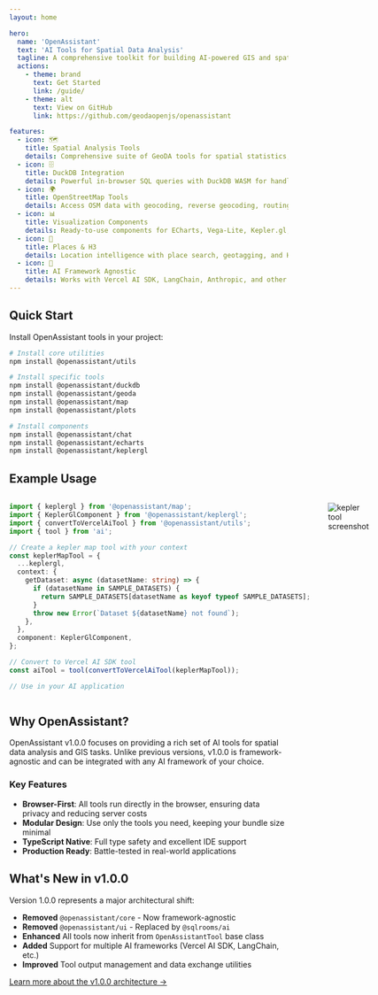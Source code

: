 ```yaml
---
layout: home

hero:
  name: 'OpenAssistant'
  text: 'AI Tools for Spatial Data Analysis'
  tagline: A comprehensive toolkit for building AI-powered GIS and spatial data analysis applications
  actions:
    - theme: brand
      text: Get Started
      link: /guide/
    - theme: alt
      text: View on GitHub
      link: https://github.com/geodaopenjs/openassistant

features:
  - icon: 🗺️
    title: Spatial Analysis Tools
    details: Comprehensive suite of GeoDA tools for spatial statistics, LISA, Moran's I, spatial regression, and more.
  - icon: 🗄️
    title: DuckDB Integration
    details: Powerful in-browser SQL queries with DuckDB WASM for handling large datasets efficiently.
  - icon: 🌍
    title: OpenStreetMap Tools
    details: Access OSM data with geocoding, reverse geocoding, routing, and isochrone analysis.
  - icon: 📊
    title: Visualization Components
    details: Ready-to-use components for ECharts, Vega-Lite, Kepler.gl, and Leaflet visualizations.
  - icon: 📍
    title: Places & H3
    details: Location intelligence with place search, geotagging, and H3 hexagonal spatial indexing.
  - icon: 🤖
    title: AI Framework Agnostic
    details: Works with Vercel AI SDK, LangChain, Anthropic, and other popular AI frameworks.
---
```


## Quick Start

Install OpenAssistant tools in your project:

```bash
# Install core utilities
npm install @openassistant/utils

# Install specific tools
npm install @openassistant/duckdb
npm install @openassistant/geoda
npm install @openassistant/map
npm install @openassistant/plots

# Install components
npm install @openassistant/chat
npm install @openassistant/echarts
npm install @openassistant/keplergl
```

## Example Usage

<div style="display: grid; grid-template-columns: 1fr 1fr; gap: 2rem; align-items: start;">

<div>

```typescript
import { keplergl } from '@openassistant/map';
import { KeplerGlComponent } from '@openassistant/keplergl';
import { convertToVercelAiTool } from '@openassistant/utils';
import { tool } from 'ai';

// Create a kepler map tool with your context
const keplerMapTool = {
  ...keplergl,
  context: {
    getDataset: async (datasetName: string) => {
      if (datasetName in SAMPLE_DATASETS) {
        return SAMPLE_DATASETS[datasetName as keyof typeof SAMPLE_DATASETS];
      }
      throw new Error(`Dataset ${datasetName} not found`);
    },
  },
  component: KeplerGlComponent,
};

// Convert to Vercel AI SDK tool
const aiTool = tool(convertToVercelAiTool(keplerMapTool));

// Use in your AI application
```

</div>

<div>

![kepler tool screenshot](./kepler-tool-demo-1.gif)

</div>

</div>

## Why OpenAssistant?

OpenAssistant v1.0.0 focuses on providing a rich set of AI tools for spatial data analysis and GIS tasks. Unlike previous versions, v1.0.0 is framework-agnostic and can be integrated with any AI framework of your choice.

### Key Features

- **Browser-First**: All tools run directly in the browser, ensuring data privacy and reducing server costs
- **Modular Design**: Use only the tools you need, keeping your bundle size minimal
- **TypeScript Native**: Full type safety and excellent IDE support
- **Production Ready**: Battle-tested in real-world applications

## What's New in v1.0.0

Version 1.0.0 represents a major architectural shift:

- **Removed** `@openassistant/core` - Now framework-agnostic
- **Removed** `@openassistant/ui` - Replaced by `@sqlrooms/ai`
- **Enhanced** All tools now inherit from `OpenAssistantTool` base class
- **Added** Support for multiple AI frameworks (Vercel AI SDK, LangChain, etc.)
- **Improved** Tool output management and data exchange utilities

[Learn more about the v1.0.0 architecture →](/guide/architecture)
